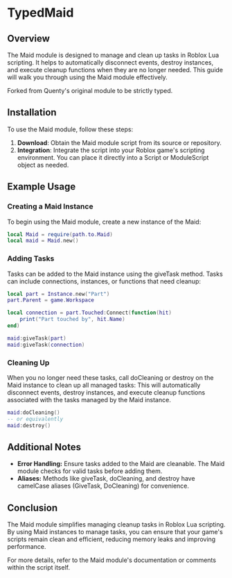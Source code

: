 # TypedMaid
## Overview

The Maid module is designed to manage and clean up tasks in Roblox Lua scripting. It helps to automatically disconnect events, destroy instances, and execute cleanup functions when they are no longer needed. This guide will walk you through using the Maid module effectively. 

Forked from Quenty's original module to be strictly typed.

## Installation

To use the Maid module, follow these steps:

1. **Download**: Obtain the Maid module script from its source or repository.
2. **Integration**: Integrate the script into your Roblox game's scripting environment. You can place it directly into a Script or ModuleScript object as needed.

## Example Usage

### Creating a Maid Instance

To begin using the Maid module, create a new instance of the Maid:

```lua
local Maid = require(path.to.Maid)
local maid = Maid.new()
```

### Adding Tasks
Tasks can be added to the Maid instance using the giveTask method. Tasks can include connections, instances, or functions that need cleanup:
```lua
local part = Instance.new("Part")
part.Parent = game.Workspace

local connection = part.Touched:Connect(function(hit)
    print("Part touched by", hit.Name)
end)

maid:giveTask(part)
maid:giveTask(connection)
```

### Cleaning Up
When you no longer need these tasks, call doCleaning or destroy on the Maid instance to clean up all managed tasks:
This will automatically disconnect events, destroy instances, and execute cleanup functions associated with the tasks managed by the Maid instance.

```lua
maid:doCleaning()
-- or equivalently
maid:destroy()
```

## Additional Notes

- **Error Handling:** Ensure tasks added to the Maid are cleanable. The Maid module checks for valid tasks before adding them.
- **Aliases:** Methods like giveTask, doCleaning, and destroy have camelCase aliases (GiveTask, DoCleaning) for convenience.

## Conclusion

The Maid module simplifies managing cleanup tasks in Roblox Lua scripting. By using Maid instances to manage tasks, you can ensure that your game's scripts remain clean and efficient, reducing memory leaks and improving performance.

For more details, refer to the Maid module's documentation or comments within the script itself.